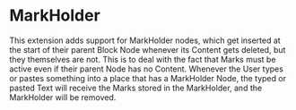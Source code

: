 # MarkHolder

This extension adds support for MarkHolder nodes, which get inserted at the
start of their parent Block Node whenever its Content gets deleted, but they
themselves are not. This is to deal with the fact that Marks must be active
even if their parent Node has no Content. Whenever the User types or pastes
something into a place that has a MarkHolder Node, the typed or pasted Text
will receive the Marks stored in the MarkHolder, and the MarkHolder will
be removed.
